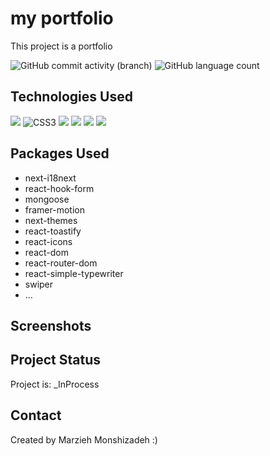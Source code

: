 # my portfolio
This project is a portfolio


![GitHub commit activity (branch)](https://img.shields.io/github/commit-activity/y/marziyemonshizadeh/Portfolio)
![GitHub language count](https://img.shields.io/github/languages/count/marziyemonshizadeh/Portfolio)



## Technologies Used

![](https://img.shields.io/badge/html5-%23E34F26.svg?style=for-the-badge&logo=html5&logoColor=white)   ![CSS3](https://img.shields.io/badge/css3-%231572B6.svg?style=for-the-badge&logo=css3&logoColor=white)
![](https://shields.io/badge/TypeScript-3178C6?logo=TypeScript&logoColor=FFF&style=flat-square)
![](https://img.shields.io/badge/-ReactJs-61DAFB?logo=react&logoColor=white&style=for-the-badge)
![](https://img.shields.io/badge/next.js-000000?style=for-the-badge&logo=nextdotjs&logoColor=white)
![](https://img.shields.io/badge/tailwindcss-0F172A?&logo=tailwindcss)
## Packages Used

- next-i18next
- react-hook-form
- mongoose
- framer-motion
- next-themes
- react-toastify
- react-icons
- react-dom
- react-router-dom
- react-simple-typewriter
- swiper
- ...


## Screenshots

## Project Status
Project is: _InProcess

## Contact

Created by Marzieh Monshizadeh :)



